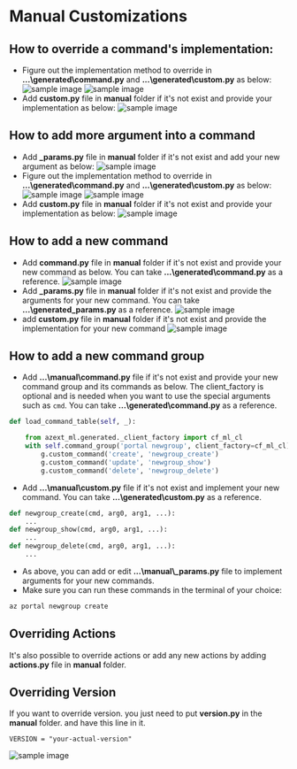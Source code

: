 # Manual Customizations

## How to override a command's implementation:

* Figure out the implementation method to override in **...\generated\command.py** and **...\generated\custom.py** as below:
![sample image](images/manual-override-impl1.PNG)
![sample image](images/manual-override-impl1.1.png)
* Add **custom.py** file in **manual** folder if it's not exist and provide your implementation as below:
![sample image](images/manual-override-impl2.png)

## How to add more argument into a command

* Add **_params.py** file in **manual** folder if it's not exist and add your new argument as below:
![sample image](images/manual-override-add-argument1.png)
* Figure out the implementation method to override in **...\generated\command.py** and **...\generated\custom.py** as below:
![sample image](images/manual-override-impl1.PNG)
![sample image](images/manual-override-impl1.1.png)
* Add **custom.py** file in **manual** folder if it's not exist and provide your implementation as below:
![sample image](images/manual-override-impl3.png)

## How to add a new command

* Add **command.py** file in **manual** folder if it's not exist and provide your new command as below. You can take **...\generated\command.py** as a reference.
![sample image](images/manual-override-add-command1.png)
* Add **_params.py** file in **manual** folder if it's not exist and provide the arguments for your new command. You can take **...\generated\_params.py** as a reference.
![sample image](images/manual-override-add-command2.png)
* add **custom.py** file in **manual** folder if it's not exist and provide the implementation for your new command
![sample image](images/manual-override-add-command3.png)

## How to add a new command group
* Add **...\manual\command.py** file if it's not exist and provide your new command group and its commands as below. The client_factory is optional and is needed when you want to use the special arguments such as `cmd`. You can take **...\generated\command.py** as a reference.
```python
def load_command_table(self, _):

    from azext_ml.generated._client_factory import cf_ml_cl
    with self.command_group('portal newgroup', client_factory=cf_ml_cl) as g:
        g.custom_command('create', 'newgroup_create')
        g.custom_command('update', 'newgroup_show')
        g.custom_command('delete', 'newgroup_delete')
``` 
* Add **...\manual\custom.py** file if it's not exist and implement your new command. You can take **...\generated\custom.py** as a reference.
```python
def newgroup_create(cmd, arg0, arg1, ...):
    ...
def newgroup_show(cmd, arg0, arg1, ...):
    ...
def newgroup_delete(cmd, arg0, arg1, ...):
    ...
```
* As above, you can add or edit **...\manual\\_params.py** file to implement arguments for your new commands. 
* Make sure you can run these commands in the terminal of your choice:
```bash
az portal newgroup create
```

## Overriding Actions

It's also possible to override actions or add any new actions by adding **actions.py** file in **manual** folder.

## Overriding Version

If you want to override version. you just need to put **version.py** in the **manual** folder. and have this line in it.  
```
VERSION = "your-actual-version"
```
![sample image](images/manual-override-version.png)
